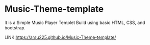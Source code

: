 # Music-Theme-template
It is a Simple Music Player Templet Build using basic HTML, CSS, and bootstrap.

LINK:https://arsu225.github.io/Music-Theme-template/

